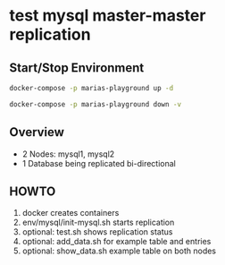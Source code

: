 # test mysql master-master replication

## Start/Stop Environment

```bash
docker-compose -p marias-playground up -d

docker-compose -p marias-playground down -v
```

## Overview

  * 2 Nodes: mysql1, mysql2
  * 1 Database being replicated bi-directional

## HOWTO

  1) docker creates containers
  2) env/mysql/init-mysql.sh starts replication
  3) optional: test.sh shows replication status
  4) optional: add_data.sh for example table and entries
  5) optional: show_data.sh example table on both nodes

